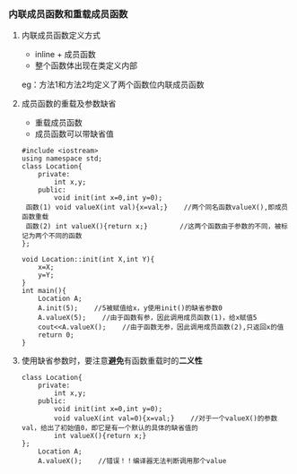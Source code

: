 ### 内联成员函数和重载成员函数

1. 内联成员函数定义方式

   * inline + 成员函数
   * 整个函数体出现在类定义内部

   eg：方法1和方法2均定义了两个函数位内联成员函数

2. 成员函数的重载及参数缺省

   * 重载成员函数
   * 成员函数可以带缺省值

   ```
   #include <iostream>
   using namespace std;
   class Location{
       private:
           int x,y;
       public:
           void init(int x=0,int y=0);
    函数(1) void valueX(int val){x=val;}    //两个同名函数valueX(),即成员函数重载
    函数(2) int valueX(){return x;}        //这两个函数由于参数的不同，被标记为两个不同的函数
   };

   void Location::init(int X,int Y){
       x=X;
       y=Y;
   }
   int main(){
       Location A;
       A.init(5);    //5被赋值给x，y使用init()的缺省参数0
       A.valueX(5);    //由于函数有参，因此调用成员函数(1)，给x赋值5
       cout<<A.valueX();    //由于函数无参，因此调用成员函数(2),只返回x的值
       return 0;
   }
   ```

1. 使用缺省参数时，要注意**避免**有函数重载时的**二义性**
   ```
   class Location{
       private:
           int x,y;
       public:
           void init(int x=0,int y=0);
           void valueX(int val=0){x=val;}    //对于一个valueX()的参数val，给出了初始值0，即它是有一个默认的具体的缺省值的
           int valueX(){return x;}
   };
       Location A;
       A.valueX();    //错误！！编译器无法判断调用那个value
   ```



